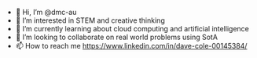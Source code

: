 - 👋 Hi, I’m @dmc-au
- 👀 I’m interested in STEM and creative thinking
- 🌱 I’m currently learning about cloud computing and artificial intelligence
- 💞️ I’m looking to collaborate on real world problems using SotA
- 📫 How to reach me https://www.linkedin.com/in/dave-cole-00145384/

<!---
dmc-au/dmc-au is a ✨ special ✨ repository because its `README.md` (this file) appears on your GitHub profile.
You can click the Preview link to take a look at your changes.
--->
